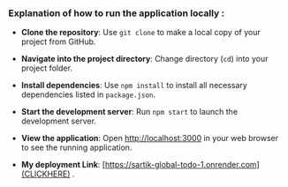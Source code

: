 ### Explanation of how to run the application locally :

- **Clone the repository**: Use `git clone` to make a local copy of your project from GitHub.
  
- **Navigate into the project directory**: Change directory (`cd`) into your project folder.

- **Install dependencies**: Use `npm install` to install all necessary dependencies listed in `package.json`.

- **Start the development server**: Run `npm start` to launch the development server.

- **View the application**: Open [http://localhost:3000](http://localhost:3000) in your web browser to see the running application.
 
- **My deployment Link**:  [https://sartik-global-todo-1.onrender.com](CLICKHERE) .

